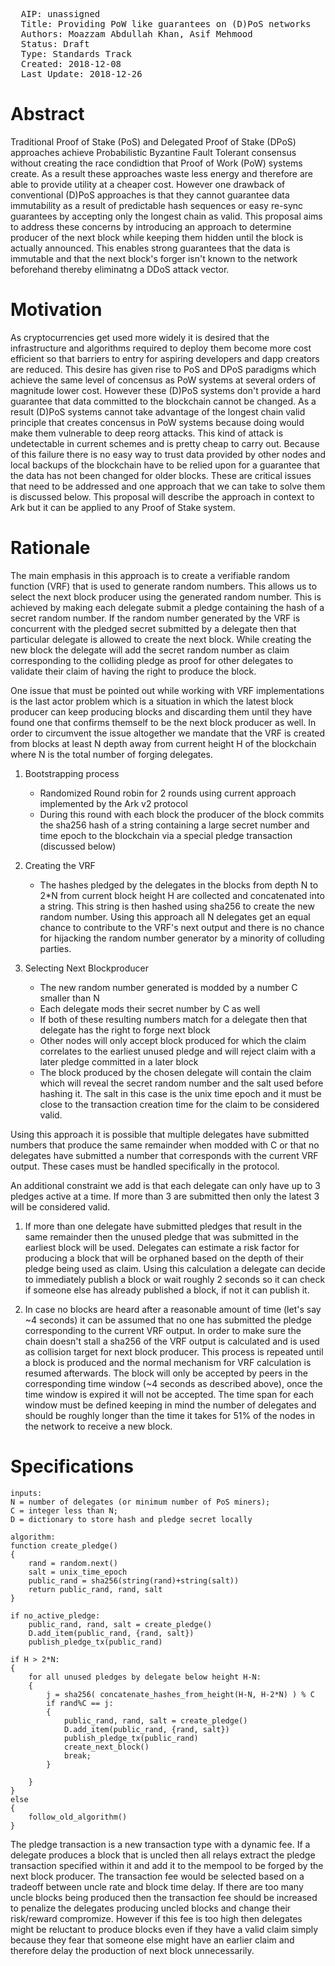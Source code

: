 <pre>
  AIP: unassigned
  Title: Providing PoW like guarantees on (D)PoS networks
  Authors: Moazzam Abdullah Khan, Asif Mehmood
  Status: Draft
  Type: Standards Track
  Created: 2018-12-08
  Last Update: 2018-12-26
</pre>


Abstract
========

Traditional Proof of Stake (PoS) and Delegated Proof of Stake (DPoS) approaches achieve Probabilistic Byzantine Fault Tolerant consensus without creating the race condidtion that Proof of Work (PoW) systems create. As a result these approaches waste less energy and therefore are able to provide utility at a cheaper cost. However one drawback of conventional (D)PoS approaches is that they cannot guarantee data immutability as a result of predictable hash sequences or easy re-sync guarantees by accepting only the longest chain as valid. This proposal aims to address these concerns by introducing an approach to determine producer of the next block while keeping them hidden until the block is actually announced. This enables strong guarantees that the data is immutable and that the next block's forger isn't known to the network beforehand thereby eliminatng a DDoS attack vector.


Motivation
==========

As cryptocurrencies get used more widely it is desired that the infrastructure and algorithms required to deploy them become more cost efficient so that barriers to entry for aspiring developers and dapp creators are reduced. This desire has given rise to PoS and DPoS paradigms which achieve the same level of concensus as PoW systems at several orders of magnitude lower cost. However these (D)PoS systems don't provide a hard guarantee that data committed to the blockchain cannot be changed. As a result (D)PoS systems cannot take advantage of the longest chain valid principle that creates concensus in PoW systems because doing would make them vulnerable to deep reorg attacks. This kind of attack is undetectable in current schemes and is pretty cheap to carry out. Because of this failure there is no easy way to trust data provided by other nodes and local backups of the blockchain have to be relied upon for a guarantee that the data has not been changed for older blocks. These are critical issues that need to be addressed and one approach that we can take to solve them is discussed below. This proposal will describe the approach in context to Ark but it can be applied to any Proof of Stake system.


Rationale
=========

The main emphasis in this approach is to create a verifiable random function (VRF) that is used to generate random numbers. This allows us to select the next block producer using the generated random number. This is achieved by making each delegate submit a pledge containing the hash of a secret random number. If the random number generated by the VRF is concurrent with the pledged secret submitted by a delegate then that particular delegate is allowed to create the next block. While creating the new block the delegate will add the secret random number as claim corresponding to the colliding pledge as proof for other delegates to validate their claim of having the right to produce the block.

One issue that must be pointed out while working with VRF implementations is the last actor problem which is a situation in which the latest block producer can keep producing blocks and discarding them until they have found one that confirms themself to be the next block producer as well. In order to circumvent the issue altogether we mandate that the VRF is created from blocks at least N depth away from current height H of the blockchain where N is the total number of forging delegates.

1. Bootstrapping process
	* Randomized Round robin for 2 rounds using current approach implemented by the Ark v2 protocol
	* During this round with each block the producer of the block commits the sha256 hash of a string containing a large secret number and time epoch to the blockchain via a special pledge transaction (discussed below)
	
2. Creating the VRF
	* The hashes pledged by the delegates in the blocks from depth N to 2*N from current block height H are collected and concatenated into a string. This string is then hashed using sha256 to create the new random number.  Using this approach all N delegates get an equal chance to contribute to the VRF's next output and there is no chance for hijacking the random number generator by a minority of colluding parties.
	
3. Selecting Next Blockproducer
	* The new random number generated is modded by a number C smaller than N
	* Each delegate mods their secret number by C as well
	* If both of these resulting numbers match for a delegate then that delegate has the right to forge next block
	* Other nodes will only accept block produced for which the claim correlates to the earliest unused pledge and will reject claim with a later pledge committed in a later block
	* The block produced by the chosen delegate will contain the claim which will reveal the secret random number and the salt used before hashing it. The salt in this case is the unix time epoch and it must be close to the transaction creation time for the claim to be considered valid.

Using this approach it is possible that multiple delegates have submitted numbers that produce the same remainder when modded with C or that no  delegates have submitted a number that corresponds with the current VRF output. These cases must be handled specifically in the protocol.

An additional constraint we add is that each delegate can only have up to 3 pledges active at a time. If more than 3 are submitted then only the latest 3 will be considered valid.
 
1. If more than one delegate have submitted pledges that result in the same remainder then the unused pledge that was submitted in the earliest block will be used. Delegates can estimate a risk factor for producing a block that will be orphaned based on the depth of their pledge being used as claim. Using this calculation a delegate can decide to immediately publish a block or wait roughly 2 seconds so it can check if someone else has already published a block, if not it can publish it.

2. In case no blocks are heard after a reasonable amount of time (let's say ~4 seconds) it can be assumed that no one has submitted the pledge corresponding to the current VRF output. In order to make sure the chain doesn't stall a sha256 of the VRF output is calculated and is used as collision target for next block producer. This process is repeated until a block is produced and the normal mechanism for VRF calculation is resumed afterwards. The block will only be accepted by peers in the corresponding time window (~4 seconds as described above), once the time window is expired it will not be accepted. The time span for each window must be defined keeping in mind the number of delegates and should be roughly longer than the time it takes for 51% of the nodes in the network to receive a new block.

Specifications
==============


```
inputs:
N = number of delegates (or minimum number of PoS miners);
C = integer less than N;
D = dictionary to store hash and pledge secret locally

algorithm:
function create_pledge()
{
	rand = random.next()
	salt = unix_time_epoch
	public_rand = sha256(string(rand)+string(salt))
	return public_rand, rand, salt
}

if no_active_pledge:
	public_rand, rand, salt = create_pledge()
	D.add_item(public_rand, {rand, salt})
	publish_pledge_tx(public_rand)

if H > 2*N:
{
	for all unused pledges by delegate below height H-N:
	{
		j = sha256( concatenate_hashes_from_height(H-N, H-2*N) ) % C
		if rand%C == j:
		{
			public_rand, rand, salt = create_pledge()
			D.add_item(public_rand, {rand, salt})
			publish_pledge_tx(public_rand)
			create_next_block()
			break;
		}
		
	}
}
else
{
	follow_old_algorithm()
}
```

The pledge transaction is a new transaction type with a dynamic fee. If a delegate produces a block that is uncled then all relays extract the pledge transaction specified within it and add it to the mempool to be forged by the next block producer. The transaction fee would be selected based on a tradeoff between uncle rate and block time delay. If there are too many uncle blocks being produced then the transaction fee should be increased to penalize the delegates producing uncled blocks and change their risk/reward compromize. However if this fee is too high then delegates might be reluctant to produce blocks even if they have a valid claim simply because they fear that someone else might have an earlier claim and therefore delay the production of next block unnecessarily.